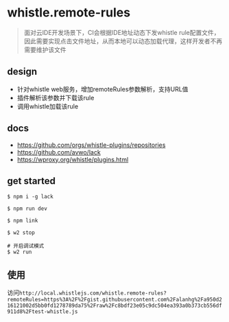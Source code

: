 # whistle.remote-rules
> 面对云IDE开发场景下，CI会根据IDE地址动态下发whistle rule配置文件，因此需要实现点击文件地址，从而本地可以动态加载代理，这样开发者不再需要维护该文件

## design
- 针对whistle web服务，增加remoteRules参数解析，支持URL值
- 插件解析该参数并下载该rule
- 调用whistle加载该rule

## docs
- https://github.com/orgs/whistle-plugins/repositories
- https://github.com/avwo/lack
- https://wproxy.org/whistle/plugins.html

## get started

```
$ npm i -g lack

$ npm run dev

$ npm link

$ w2 stop

# 开启调试模式
$ w2 run

```

## 使用
访问`http://local.whistlejs.com/whistle.remote-rules?remoteRules=https%3A%2F%2Fgist.githubusercontent.com%2Falanhg%2Fa950d216121002d5bb0fd1278789da75%2Fraw%2Fc8bdf23e05c9dc504ea393a0b373cb556df911d8%2Ftest-whistle.js`
